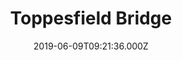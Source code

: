 ---
date: 2019-06-09T09:21:36.000Z
title: Toppesfield Bridge
latitude: 52.04077641340885
longitude: 0.9519222660170001
category: checkin
---